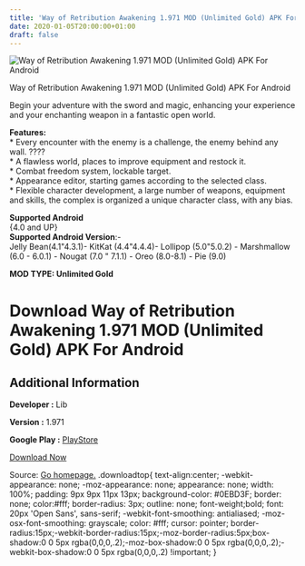 ```yaml
---
title: 'Way of Retribution Awakening 1.971 MOD (Unlimited Gold) APK For Android'
date: 2020-01-05T20:00:00+01:00
draft: false
---
```


![Way of Retribution Awakening 1.971 MOD (Unlimited Gold) APK For Android](https://i1.wp.com/apkhome.net/wp-content/uploads/2020/01/Way-of-Retribution-Awakening-1.971-MOD-Unlimited-Gold.png "Way of Retribution Awakening 1.971 MOD (Unlimited Gold) APK For Android")

  

Way of Retribution Awakening 1.971 MOD (Unlimited Gold) APK For Android

Begin your adventure with the sword and magic, enhancing your experience and your enchanting weapon in a fantastic open world.

**Features:**  
\* Every encounter with the enemy is a challenge, the enemy behind any wall. ????  
\* A flawless world, places to improve equipment and restock it.  
\* Combat freedom system, lockable target.  
\* Appearance editor, starting games according to the selected class.  
\* Flexible character development, a large number of weapons, equipment and skills, the complex is organized a unique character class, with any bias.

**Supported Android**  
{4.0 and UP}  
**Supported Android Version**:-  
Jelly Bean(4.1"4.3.1)- KitKat (4.4"4.4.4)- Lollipop (5.0"5.0.2) - Marshmallow (6.0 - 6.0.1) - Nougat (7.0 " 7.1.1) - Oreo (8.0-8.1) - Pie (9.0)

**MOD TYPE: Unlimited Gold**

Download Way of Retribution Awakening 1.971 MOD (Unlimited Gold) APK For Android
================================================================================

Additional Information
----------------------

**Developer :** Lib

**Version :** 1.971

**Google Play :** [PlayStore](https://play.google.com/store/apps/details?id=com.lib.wrlive)

  

[Download Now](https://store4app.co/post/way-of-retribution-awakening-1-971-mod-unlimited-gold-apk-for-android_1578250732)

  
Source: [Go homepage.](https://store4app.co/post/way-of-retribution-awakening-1-971-mod-unlimited-gold-apk-for-android_1578250732) .downloadtop{ text-align:center; -webkit-appearance: none; -moz-appearance: none; appearance: none; width: 100%; padding: 9px 9px 11px 13px; background-color: #0EBD3F; border: none; color:#fff; border-radius: 3px; outline: none; font-weight;bold; font: 20px 'Open Sans', sans-serif; -webkit-font-smoothing: antialiased; -moz-osx-font-smoothing: grayscale; color: #fff; cursor: pointer; border-radius:15px;-webkit-border-radius:15px;-moz-border-radius:5px;box-shadow:0 0 5px rgba(0,0,0,.2);-moz-box-shadow:0 0 5px rgba(0,0,0,.2);-webkit-box-shadow:0 0 5px rgba(0,0,0,.2) !important; }